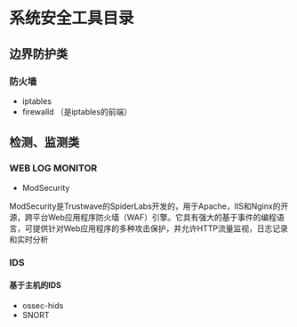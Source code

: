 # 系统安全工具目录

## 边界防护类

### 防火墙

- iptables
- firewalld （是iptables的前端）

## 检测、监测类

### WEB LOG MONITOR
- ModSecurity


ModSecurity是Trustwave的SpiderLabs开发的，用于Apache，IIS和Nginx的开源，跨平台Web应用程序防火墙（WAF）引擎。它具有强大的基于事件的编程语言，可提供针对Web应用程序的多种攻击保护，并允许HTTP流量监视，日志记录和实时分析
### IDS

#### 基于主机的IDS

- ossec-hids
- SNORT
 